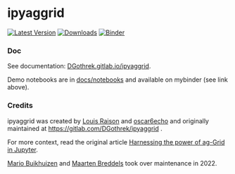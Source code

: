 # ipyaggrid

[![Latest Version](https://img.shields.io/pypi/v/ipyaggrid.svg)](https://pypi.python.org/pypi/ipyaggrid/)
[![Downloads](https://img.shields.io/pypi/dm/ipyaggrid.svg)](https://pypi.python.org/pypi/ipyaggrid/)
[![Binder](https://mybinder.org/badge.svg)](https://mybinder.org/v2/gl/DGothrek%2Fipyaggrid/binder-demo)

### Doc

See documentation: [DGothrek.gitlab.io/ipyaggrid](https://DGothrek.gitlab.io/ipyaggrid).

Demo notebooks are in [docs/notebooks](/docs/notebooks) and available on mybinder (see link above).

### Credits

ipyaggrid was created by [Louis Raison](https://gitlab.com/DGothrek) and [oscar6echo](https://gitlab.com/oscar6echo) and originally maintained at https://gitlab.com/DGothrek/ipyaggrid .

For more context, read the original article [Harnessing the power of ag-Grid in Jupyter](https://medium.com/@olivier.borderies/harnessing-the-power-of-ag-grid-in-jupyter-3ae27fb21012).

[Mario Buikhuizen](https://github.com/mariobuikhuizen) and [Maarten Breddels](https://github.com/maartenbreddels) took over maintenance in 2022.
